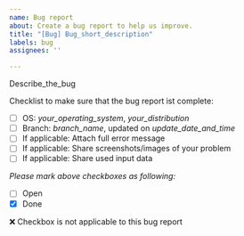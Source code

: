 ```yaml
---
name: Bug report
about: Create a bug report to help us improve.
title: "[Bug] Bug_short_description"
labels: bug
assignees: ''

---
```


Describe_the_bug

Checklist to make sure that the bug report ist complete:
- [ ] OS: *your_operating_system*, *your_distribution*
- [ ] Branch: *branch_name*, updated on *update_date_and_time*
- [ ] If applicable: Attach full error message
- [ ] If applicable: Share screenshots/images of your problem
- [ ] If applicable: Share used input data

*Please mark above checkboxes as following:*
- [ ] Open
- [x] Done

:x: Checkbox is not applicable to this bug report